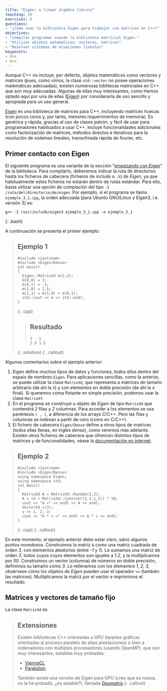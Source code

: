 ```yaml
---
title: "Eigen: a linear algebra library"
teaching: 20
exercises: 0
questions:
- "¿Cómo usar la biblioteca Eigen para trabajar con matrices en C++?"
objectives:
- "Compilar programas usando la biblioteca matricial Eigen."
- "Utilizar objetos matemáticos: vectores, matrices"
- "Resolver sistemas de ecuaciones lineales"
keypoints:
- Uno
- Dos
---
```


Aunque C++ no incluye, por defecto, objetos matemáticos como vectores y matrices (pues, como vimos, la clase `std::vector` no posee operaciones matemáticas adecuadas), existen numerosas biblitecas matriciales en C++ que son muy adecuadas. Algunas de ellas muy interesantes, como  Hemos optado aquí por una de ellas ([Eigen]) por considerarla de uso sencillo y apropiada para un uso general.

[Eigen] es una biblioteca de matrices para C++, incluyendo matrices huecas (con pocos ceros y, por tanto, menores requerimientos de memoria). Es genérica y rápida, gracias al uso de clases patrón, y fácil de usar para programadores habituados a usar C++. Incluye funcionalidades adicionales como factorización de matrices, métodos directos e iterativos para la resolución de sistemas lineales, transofmada rápida de fourier, etc.

## Primer contacto con Eigen

El siguiente programa es una variante de la sección "[empezando con Eigen](http://eigen.tuxfamily.org/)" de la biblioteca.
Para compilarlo, deberemos indicar la ruta de directorios hasta los ficheros de cabecera (ficheros de *include* o `.h`) de *Eigen*, ya que habitualmente estos ficheros no estarán dentro de rutas estándar. Para ello, basta utilizar una opción de compiación del tipo `-I /ruta/del/directorio/de/eigen`. Por ejemplo, si el programa se llama `ejemplo_3_1.cpp`, la orden adecuada (para Ubuntu GNU/Linux y Eigen3, i.e. versión 3) es:

~~~
g++ -I /usr/include/eigen3 ejemplo_3_1.cpp -o ejemplo_3_1
~~~
{: .bash}

A continuación se presenta el primer ejemplo:

> ## Ejemplo 1
>
> ~~~
> #include <iostream>
> #include <Eigen/Dense>
> int main()
> {
>   Eigen::MatrixXd m(2,2);
>   m(0,0) = 3;
>   m(0,1) = -1;
>   m(1,0) = 2.5;
>   m(1,1) = m(1,0) + m(0,1);
>   std::cout << m << std::endl;
> }
> ~~~
> {: .cpp}
>
> > ## Resultado
> >
> > ~~~
> > 3  -1
> > 2.5 1.5
> > ~~~
> {: .solution}
{: .callout}

Algunos comentarios sobre el ejemplo anterior:

1. Eigen define muchos tipos de datos y funciones, todos ellos dentro del espaio de nombres `Eigen`. Para aplicaciones sencillas, como la anterior, se puede utilizar la clase `MatrixXd`, que representa a matrices de tamaño arbitrario (de ahí la `X`) y con elementos en doble precisión (de ahí la `d` final). Si queremos coma flotante en simple precisión, podemos usar la clase `MatrixXf`.
3. En el programa se construye u objeto de *Eigen* de tipo `MatrixXd` que contendrá *2* filas y *2* columnas. Para acceder a los elementos se usa paréntesis `( , )`, a diferencia de los arrays C/C++. Pero las filas y columnas se indexan a partir de cero (como en C/C++).
2. El fichero de cabecera `Eigen/Dense` define a otros tipos de matrices (todos ellas llenas, en inglés *dense*), como veremos más adelante. Existen otros ficheros de cabecera que ofrencen distintos tipos de matrices y de funcionalidades, véase la [documentación en internet](http://eigen.tuxfamily.org/dox/group__QuickRefPage.html).

> ## Ejemplo 2
>
> ~~~
> #include <iostream>
> #include <Eigen/Dense>
> using namespace Eigen;
> using namespace std;
> int main()
> {
>   MatrixXd A = MatrixXd::Random(3,3);
>   A = (A + MatrixXd::Constant(3,3,1.2)) * 50;
>   cout << "A =" << endl << A << endl;
>   VectorXd v(3);
>   v << 1, 2, 3;
>   cout << "A * v =" << endl << A * v << endl;
> }
> ~~~
> {: .cpp}
{: .callout}

En este momento, el ejemplo anterior debe estar claro, salvo algunos puntos novedosos. Construímos la matriz `A` como una matriz cuadrada de orden *3*, con elementos aleatorios (entre *-1* y *1*). Le sumamos una matriz de orden *3*, todos cuyos cuyos elementos son iguales a *1.2*, y la multiplicamos por *50*. Construimos un vector (columna) de números en doble precisión, definimos su tamaño como *3*. Lo rellenamos con los elementos *1, 2, 3*, obsérvese cómo los objetos de *Eigen* pueden usar el operador `<<` (también las matrices). Multiplicamos la matriz por el vector e imprimimos el resultado.


## Matrices y vectores de tamaño fijo

La clase `MatrixXd` es

> ## Extensiones
>
> Existen bibliotecas C++ orientadas a GPU (tarjetas gráficas orientadas al proceso paralelo de altas prestaciones) o bien a ordenadores con múltiples procesadores (usando OpenMP), que son muy interesantes, estables muy probadas:
> - [ViennaCL]
> - [Paralution]
>
> También existe una versión de Eigen para GPU (creo que es nueva, no la he probado, ¿es estable?), llamada  [Gpumatrix]
{: .callout}

[eigen]: http://eigen.tuxfamily.org
[ViennaCL]: http://viennacl.sourceforge.net
[Gpumatrix]: https://code.google.com/archive/p/gpumatrix
[Paralution]: http://www.paralution.com
